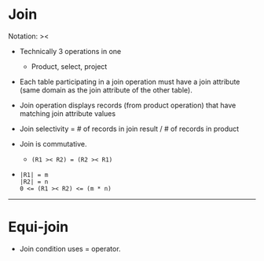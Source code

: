 # Join

Notation: ><

- Technically 3 operations in one

  - Product, select, project

- Each table participating in a join operation must have a join attribute (same domain as the join attribute of the other table).

- Join operation displays records (from product operation) that have matching join attribute values

- Join selectivity = # of records in join result / # of records in product

- Join is commutative.

  - ```
    (R1 >< R2) = (R2 >< R1)
    ```

- ```
  |R1| = m
  |R2| = n
  0 <= (R1 >< R2) <= (m * n)
  ```

---

# Equi-join

- Join condition uses = operator.